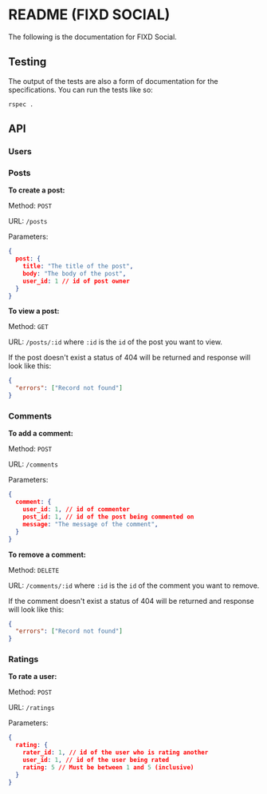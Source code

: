 # README (FIXD SOCIAL)

The following is the documentation for FIXD Social.

## Testing

The output of the tests are also a form of documentation for the specifications. You can run the tests like so:

```
rspec .
```
## API

### Users

### Posts

**To create a post:**

Method: `POST`

URL: `/posts`

Parameters:
```json
{
  post: {
    title: "The title of the post",
    body: "The body of the post",
    user_id: 1 // id of post owner
  }
}
```

**To view a post:**

Method: `GET`

URL: `/posts/:id` where `:id` is the `id` of the post you want to view.

If the post doesn't exist a status of 404 will be returned and response will look like this:

```json
{
  "errors": ["Record not found"]
}
```

### Comments

**To add a comment:**

Method: `POST`

URL: `/comments`

Parameters:
```json
{
  comment: {
    user_id: 1, // id of commenter
    post_id: 1, // id of the post being commented on
    message: "The message of the comment",
  }
}
```

**To remove a comment:**

Method: `DELETE`

URL: `/comments/:id` where `:id` is the `id` of the comment you want to remove.

If the comment doesn't exist a status of 404 will be returned and response will look like this:

```json
{
  "errors": ["Record not found"]
}
```

### Ratings

**To rate a user:**

Method: `POST`

URL: `/ratings`

Parameters:
```json
{
  rating: {
    rater_id: 1, // id of the user who is rating another
    user_id: 1, // id of the user being rated
    rating: 5 // Must be between 1 and 5 (inclusive)
  }
}
```